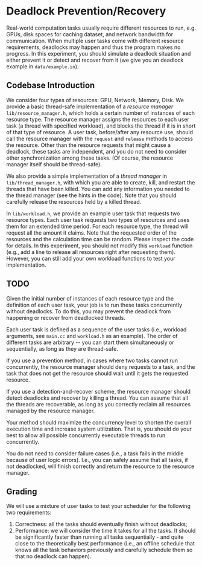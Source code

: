 # Deadlock Prevention/Recovery

Real-world computation tasks usually require different resources to run, e.g.
GPUs, disk spaces for caching dataset, and network bandwidth for communication.
When multiple user tasks come with different resource requirements, deadlocks may
happen and thus the program makes no progress.
In this experiment, you should simulate a deadlock situation and either prevent
it or detect and recover from it (we give you an deadlock example in `data/example.in`).

## Codebase Introduction

We consider four types of resources: GPU, Network, Memory, Disk.
We provide a basic thread-safe implementation of a _resource manager_
`lib/resource_manager.h`, which holds a certain number of instances of each
resource type. The resource manager assigns the resources to each user task
(a thread with specified workload), and blocks the thread if it is in short
of that type of resource. A user task, before/after any resource use, should
call the resource manager with the `request` and `release` methods to access
the resource. Other than the resource requests that might cause a deadlock, 
these tasks are independent, and you do not need to consider other
synchronization among these tasks. (Of course, the resource manager itself
should be thread-safe).

We also provide a simple implementation of a _thread manager_ in
`lib/thread_manager.h`, with which you are able to create, kill, and restart
the threads that have been killed. You can add any information you needed to
the thread manager (see the hints in the code). Note that you should carefully
release the resources held by a killed thread.

In `lib/workload.h`, we provide an example user task that requests two resource
types.  Each user task requests two types of resources and uses them for an
extended time period.  For each resource type, the thread will request all the
amount it claims. Note that the requested order of the resources and the
calculation time can be random. Please inspect the code for details. In this
experiment, you should not modify this `workload` function (e.g., add a line to
release all resources right after requesting them). However, you can still add
your own workload functions to test your implementation.

## TODO

Given the initial number of instances of each resource type and the definition
of each user task, your job is to run these tasks concurrently without deadlocks.
To do this, you may prevent the deadlock from happening or recover from
deadlocked threads.

Each user task is defined as a sequence of the user tasks (i.e., workload
arguments, see `main.cc` and `workload.h` as an example). The order of different
tasks are arbitrary -- you can start them simultaneously or sequentially,
as long as they are thread-safe.

If you use a prevention method, in cases where two tasks cannot run
concurrently, the resource manager should deny requests to a task, and the task
that does not get the resource should wait until it gets the requested resource.  

If you use a detection-and-recover scheme, the resource manager should detect
deadlocks and recover by killing a thread. You can assume that all the threads
are recoverable, as long as you correctly reclaim all resources managed by the
resource manager.

Your method should maximize the concurrency level to shorten the overall
execution time and increase system utilization.  That is, you should do your
best to allow all possible concurrently executable threads to run concurrently.

You do not need to consider failure cases (i.e., a task fails in the middle
because of user logic errors). I.e., you can safely assume that all tasks, if
not deadlocked, will finish correctly and return the resource to the resource
manager.

## Grading

We will use a mixture of user tasks to test your scheduler for the following
two requirements:

1. Correctness: all the tasks should eventually finish without deadlocks;
2. Performance: we will consider the time it takes for all the tasks. It should
    be significantly faster than running all tasks sequentially - and quite
    close to the theoretically best performance (i.e., an offline schedule that
    knows all the task behaviors previously and carefully schedule them so that
    no deadlock can happen).  
